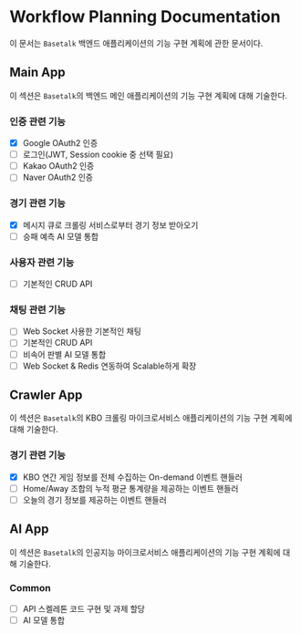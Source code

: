 # Workflow Planning Documentation

이 문서는 `Basetalk` 백엔드 애플리케이션의 기능 구현 계획에 관한 문서이다.

## Main App

이 섹션은 `Basetalk`의 백엔드 메인 애플리케이션의 기능 구현 계획에 대해 기술한다.

### 인증 관련 기능

- [x] Google OAuth2 인증
- [ ] 로그인(JWT, Session cookie 중 선택 필요)
- [ ] Kakao OAuth2 인증
- [ ] Naver OAuth2 인증

### 경기 관련 기능

- [x] 메시지 큐로 크롤링 서비스로부터 경기 정보 받아오기
- [ ] 승패 예측 AI 모델 통합

### 사용자 관련 기능

- [ ] 기본적인 CRUD API

### 채팅 관련 기능

- [ ] Web Socket 사용한 기본적인 채팅
- [ ] 기본적인 CRUD API
- [ ] 비속어 판별 AI 모델 통합
- [ ] Web Socket & Redis 연동하여 Scalable하게 확장

## Crawler App

이 섹션은 `Basetalk`의 KBO 크롤링 마이크로서비스 애플리케이션의 기능 구현 계획에 대해 기술한다.

### 경기 관련 기능

- [x] KBO 연간 게임 정보를 전체 수집하는 On-demand 이벤트 핸들러
- [ ] Home/Away 조합의 누적 평균 통계량을 제공하는 이벤트 핸들러
- [ ] 오늘의 경기 정보를 제공하는 이벤트 핸들러

## AI App

이 섹션은 `Basetalk`의 인공지능 마이크로서비스 애플리케이션의 기능 구현 계획에 대해 기술한다.

### Common

- [ ] API 스켈레톤 코드 구현 및 과제 할당
- [ ] AI 모델 통합
